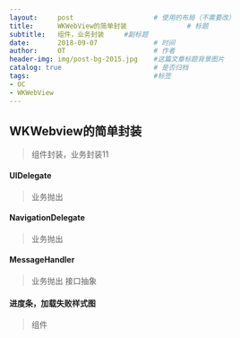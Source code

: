 ```yaml
---
layout:     post                    # 使用的布局（不需要改）
title:      WKWebView的简单封装               # 标题 
subtitle:   组件，业务封装     #副标题
date:       2018-09-07              # 时间
author:     OT                      # 作者
header-img: img/post-bg-2015.jpg    #这篇文章标题背景图片
catalog: true                       # 是否归档
tags:                               #标签
- OC
- WKWebView
---
```


## WKWebview的简单封装 
>组件封装，业务封装11

#### UIDelegate
>业务抛出

#### NavigationDelegate
>业务抛出

#### MessageHandler
>业务抛出
接口抽象

#### 进度条，加载失败样式图
>组件

